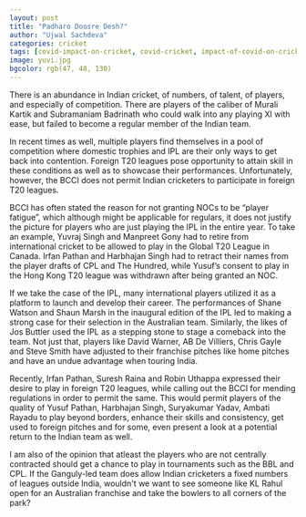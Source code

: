 ```yaml
---
layout: post
title: "Padharo Doosre Desh?"
author: "Ujwal Sachdeva"
categories: cricket
tags: [covid-impact-on-cricket, covid-cricket, impact-of-covid-on-cricket]
image: yuvi.jpg
bgcolor: rgb(47, 48, 130)
---
```


There is an abundance in Indian cricket, of numbers, of talent, of players, and especially of competition. There are players of the caliber of Murali Kartik and Subramaniam Badrinath who could walk into any playing XI with ease, but failed to become a regular member of the Indian team. 

In recent times as well, multiple players find themselves in a pool of competition where domestic trophies and IPL are their only ways to get back into contention. Foreign T20 leagues pose opportunity to attain skill in these conditions as well as to showcase their performances. Unfortunately, however, the BCCI does not permit Indian cricketers to participate in foreign T20 leagues. 

BCCI has often stated the reason for not granting NOCs to be “player fatigue”, which although might be applicable for regulars, it does not justify the picture for players who are just playing the IPL in the entire year. To take an example, Yuvraj Singh and Manpreet Gony had to retire from international cricket to be allowed to play in the Global T20 League in Canada. Irfan Pathan and Harbhajan Singh had to retract their names from the player drafts of CPL and The Hundred, while Yusuf’s consent to play in the Hong Kong T20 league was withdrawn after being granted an NOC.

If we take the case of the IPL, many international players utilized it as a platform to launch and develop their career. The performances of Shane Watson and Shaun Marsh in the inaugural edition of the IPL led to making a strong case for their selection in the Australian team. Similarly, the likes of Jos Buttler used the IPL as a stepping stone to stage a comeback into the team. Not just that, players like David Warner, AB De Villiers, Chris Gayle and Steve Smith have adjusted to their franchise pitches like home pitches and have an undue advantage when touring India.

Recently, Irfan Pathan, Suresh Raina and Robin Uthappa expressed their desire to play in foreign T20 leagues, while calling out the BCCI for mending regulations in order to permit the same. This would permit players of the quality of Yusuf Pathan, Harbhajan Singh, Suryakumar Yadav, Ambati Rayadu to play beyond borders, enhance their skills and consistency, get used to foreign pitches and for some, even present a look at a potential return to the Indian team as well. 

I am also of the opinion that atleast the players who are not centrally contracted should get a chance to play in tournaments such as the BBL and CPL. If the Ganguly-led team does allow Indian cricketers a fixed numbers of leagues outside India, wouldn't we want to see someone like KL Rahul open for an Australian franchise and take the bowlers to all corners of the park?
